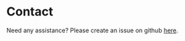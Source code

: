 # Contact

Need any assistance? Please create an issue on github [here](https://github.com/shyrkaio/erebus/issues).